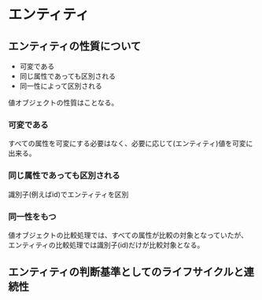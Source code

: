 # エンティティ

## エンティティの性質について

- 可変である
- 同じ属性であっても区別される
- 同一性によって区別される

値オブジェクトの性質はことなる。

### 可変である

すべての属性を可変にする必要はなく、必要に応じて(エンティティ)値を可変に出来る。

### 同じ属性であっても区別される

識別子(例えばid)でエンティティを区別

### 同一性をもつ

値オブジェクトの比較処理では、すべての属性が比較の対象となっていたが、
エンティティの比較処理では識別子(id)だけが比較対象となる。

## エンティティの判断基準としてのライフサイクルと連続性

